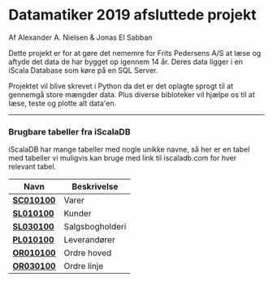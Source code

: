 # Datamatiker 2019 afsluttede projekt
Af Alexander A. Nielsen & Jonas El Sabban

Dette projekt er for at gøre det nememre for Frits Pedersens A/S at læse og aftyde det data de har bygget op igennem 14 år. 
Deres data ligger i en iScala Database som køre på en SQL Server. 

Projektet vil blive skrevet i Python da det er det oplagte sprogt til at gennemgå store mængder data. Plus diverse bibloteker vil hjælpe os til at læse, teste og plotte alt data'en. 

---
### Brugbare tabeller fra iScalaDB

iScalaDB har mange tabeller med nogle unikke navne, så her er en tabel med tabeller vi muligvis kan bruge med link til iscaladb.com for hver relevant tabel.

|     Navn     |     Beskrivelse    |
| ------------ | ------------------ |
| **[SC010100](http://iscaladb.com/Home/Table?t=588)** | Varer |
| **[SL010100](http://iscaladb.com/Home/Table?t=146)** | Kunder|
| **[SL030100](http://iscaladb.com/Home/Table?t=592)** |Salgsbogholderi|
| **[PL010100](http://iscaladb.com/Home/Table?t=313)** | Leverandører       |
| **[OR010100](http://iscaladb.com/Home/Table?t=393)** | Ordre hoved |
| **[OR030100](http://iscaladb.com/Home/Table?t=253)** | Ordre linje |

